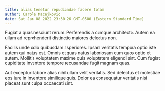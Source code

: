 ```yaml
---
title: alias tenetur repudiandae facere totam
author: Carole Macejkovic
date: Sat Jan 08 2022 23:30:26 GMT-0500 (Eastern Standard Time)
---
```

Fugiat a quas nesciunt rerum. Perferendis a cumque architecto. Autem ea ullam ad reprehenderit distinctio maiores delectus non.

 Facilis unde odio quibusdam asperiores. Ipsam veritatis tempora optio iste autem qui natus est. Omnis et quas natus laboriosam eum quos optio et autem. Mollitia voluptatem maxime quis voluptatem eligendi sint. Cum fugiat cupiditate inventore tempore recusandae fugit magnam quas.

 Aut excepturi labore alias nihil ullam velit veritatis. Sed delectus et molestiae eos iure in inventore similique quis. Dolor ea consequatur veritatis nisi placeat sunt culpa occaecati sint.